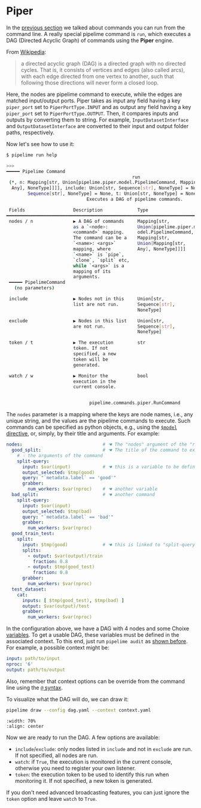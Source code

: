 # Piper

In the [previous section](overview.md) we talked about commands you can run from the command line.
A really special pipelime command is `run`, which executes a DAG (Directed Acyclic Graph) of commands using the **Piper** engine.

From [Wikipedia](https://en.wikipedia.org/wiki/Directed_acyclic_graph):
> a directed acyclic graph (DAG) is a directed graph with no directed cycles. That is, it consists of vertices and edges (also called arcs), with each edge directed from one vertex to another, such that following those directions will never form a closed loop.

Here, the nodes are pipelime command to execute, while the edges are matched input/output ports.
Piper takes as input any field having a key `piper_port` set to `PiperPortType.INPUT` and
as output any field having a key `piper_port` set to `PiperPortType.OUTPUT`.
Then, it compares inputs and outputs by converting them to string.
For example, `InputDatasetInterface` and `OutputDatasetInterface` are converted to their input and output folder paths, respectively.

Now let's see how to use it:

```bash
$ pipelime run help
```

```bash
>>>
━━━━━ Pipelime Command
                                               run
 (*, n: Mapping[str, Union[pipelime.piper.model.PipelimeCommand, Mapping[str, Union[Mapping[str,
  Any], NoneType]]]], include: Union[str, Sequence[str], NoneType] = None, exclude: Union[str,
        Sequence[str], NoneType] = None, t: Union[str, NoneType] = None, w: bool = True)
                              Executes a DAG of pipelime commands.

 Fields                  Description             Type                     Piper Port     Default
━━━━━━━━━━━━━━━━━━━━━━━━━━━━━━━━━━━━━━━━━━━━━━━━━━━━━━━━━━━━━━━━━━━━━━━━━━━━━━━━━━━━━━━━━━━━━━━━━
 nodes / n               ▶ A DAG of commands     Mapping[str,             📥 INPUT       ✗
                         as a `<node>:           Union[pipelime.piper.m
                         <command>` mapping.     odel.PipelimeCommand,
                         The command can be a    Mapping[str,
                         `<name>: <args>`        Union[Mapping[str,
                         mapping, where          Any], NoneType]]]]
                         `<name>` is `pipe`,
                         `clone`, `split` etc,
                         while `<args>` is a
                         mapping of its
                         arguments.
 ━━━━━ PipelimeCommand
   (no parameters)

 include                 ▶ Nodes not in this     Union[str,               📐 PARAMETER   None
                         list are not run.       Sequence[str],
                                                 NoneType]

 exclude                 ▶ Nodes in this list    Union[str,               📐 PARAMETER   None
                         are not run.            Sequence[str],
                                                 NoneType]

 token / t               ▶ The execution         str                      📐 PARAMETER   None
                         token. If not
                         specified, a new
                         token will be
                         generated.

 watch / w               ▶ Monitor the           bool                     📐 PARAMETER   True
                         execution in the
                         current console.


                               pipelime.commands.piper.RunCommand
```

The `nodes` parameter is a mapping where the keys are node names, i.e., any unique string, and the values are the pipelime commands to execute.
Such commands can be specified as python objects, e.g., using the [`$model` directive](../choixe/directives.md#model), or, simply, by their title and arguments. For example:

```yaml
nodes:                              # ☚ The "nodes" argument of the "run" command
  good_split:                       # ☚ The title of the command to execute
    # ☟ the arguments of the command
    split-query:
      input: $var(input)            # ☚ this is a variable to be defined in the context
      output_selected: $tmp(good)
      query: "`metadata.label` == 'good'"
      grabber:
        num_workers: $var(nproc)    # ☚ another variable
  bad_split:                        # ☚ another command
    split-query:
      input: $var(input)
      output_selected: $tmp(bad)
      query: "`metadata.label` == 'bad'"
      grabber:
        num_workers: $var(nproc)
  good_train_test:
    split:
      input: $tmp(good)             # ☚ this is linked to "split-query.output_selected"
      splits:
        - output: $var(output)/train
          fraction: 0.8
        - output: $tmp(good_test)
          fraction: 0.8
      grabber:
        num_workers: $var(nproc)
  test_dataset:
    cat:
      inputs: [ $tmp(good_test), $tmp(bad) ]
      output: $var(output)/test
      grabber:
        num_workers: $var(nproc)
```

In the configuration above, we have a DAG with 4 nodes and some Choixe [variables](../choixe/directives.md#variables).
To get a usable DAG, these variables must be defined in the associated context.
To this end, just run `pipelime audit` as [shown before](overview.md#validate-a-configuration-and-write-a-context).
For example, a possible context might be:

```yaml
input: path/to/input
nproc: '6'
output: path/to/output
```

Also, remember that context options can be override from the command line using the [`@` syntax](overview.md).

To visualize what the DAG will do, we can draw it:

```bash
pipelime draw --config dag.yaml --context context.yaml
```

```{figure} ../images/dag.svg
:width: 70%
:align: center
```

Now we are ready to run the DAG. A few options are available:
- `include`/`exclude`: only nodes listed in `include` and not in `exclude` are run. If not specified, all nodes are run.
- `watch`: if `True`, the execution is monitored in the current console, otherwise you need to register your own listener.
- `token`: the execution token to be used to identify this run when monitoring it. If not specified, a new token is generated.

If you don't need advanced broadcasting features, you can just ignore the `token` option and leave `watch` to `True`.

